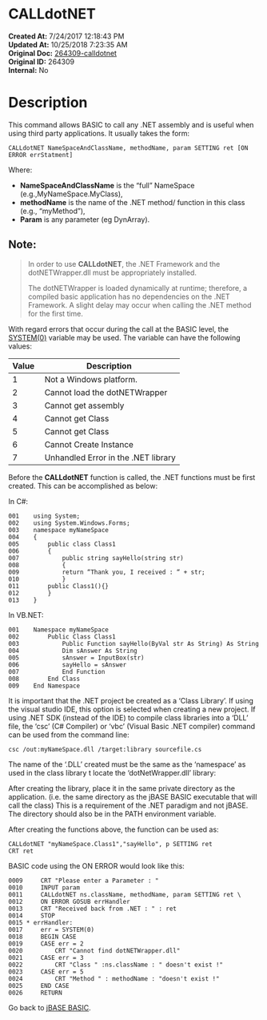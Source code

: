 # CALLdotNET

**Created At:** 7/24/2017 12:18:43 PM  
**Updated At:** 10/25/2018 7:23:35 AM  
**Original Doc:** [264309-calldotnet](https://docs.jbase.com/36868-jbase-basic/264309-calldotnet)  
**Original ID:** 264309  
**Internal:** No  


# Description

This command allows BASIC to call any .NET assembly and is useful when using third party applications. It usually takes the form:

```
CALLdotNET NameSpaceAndClassName, methodName, param SETTING ret [ON ERROR errStatment]
```

Where:

- **NameSpaceAndClassName** is the “full” NameSpace (e.g.,MyNameSpace.MyClass),
- **methodName** is the name of the .NET method/ function in this class (e.g., “myMethod”),
- **Param** is any parameter (eg DynArray).


## Note:


> In order to use **CALLdotNET**, the .NET Framework and the dotNETWrapper.dll must be appropriately installed.
> 
> The dotNETWrapper is loaded dynamically at runtime; therefore, a compiled basic application has no dependencies on the .NET Framework. A slight delay may occur when calling the .NET method for the first time.


With regard errors that occur during the call at the BASIC level, the [SYSTEM(0)](./../system-functions) variable may be used. The variable can have the following values:


| Value  | Description  |
| --- | --- |
| 1<br> | Not a Windows platform.<br> |
| 2<br> | Cannot load the dotNETWrapper<br> |
| 3<br> | Cannot get assembly<br> |
| 4<br> | Cannot get Class<br> |
| 5<br> | Cannot get Class<br> |
| 6<br> | Cannot Create Instance<br> |
| 7<br> | Unhandled Error in the .NET library<br> |




Before the **CALLdotNET** function is called, the .NET functions must be first created. This can be accomplished as below:

In C#:

```
001    using System;
002    using System.Windows.Forms;
003    namespace myNameSpace
004    {
005        public class Class1
006        {
007            public string sayHello(string str)
008            {
009            return “Thank you, I received : “ + str;
010            }
011        public Class1(){}
012        }
013    }
```

In VB.NET:

```
001    Namespace myNameSpace
002        Public Class Class1
003            Public Function sayHello(ByVal str As String) As String
004            Dim sAnswer As String
005            sAnswer = InputBox(str)
006            sayHello = sAnswer
007            End Function
008        End Class
009    End Namespace
```

It is important that the .NET project be created as a ‘Class Library’. If using the visual studio IDE, this option is selected when creating a new project. If using .NET SDK (instead of the IDE) to compile class libraries into a ‘DLL’ file, the ‘csc’ (C# Compiler) or ‘vbc’ (Visual Basic .NET compiler) command can be used from the command line:

```
csc /out:myNameSpace.dll /target:library sourcefile.cs
```

The name of the ‘.DLL’ created must be the same as the ‘namespace’ as used in the class library t locate the ‘dotNetWrapper.dll’ library:

After creating the library, place it in the same private directory as the application. (i.e. the same directory as the jBASE BASIC executable that will call the class) This is a requirement of the .NET paradigm and not jBASE. The directory should also be in the PATH environment variable.

After creating the functions above, the function can be used as:

```
CALLdotNET "myNameSpace.Class1","sayHello", p SETTING ret
CRT ret
```



BASIC code using the ON ERROR would look like this:

```
0009     CRT "Please enter a Parameter : "
0010     INPUT param
0011     CALLdotNET ns.className, methodName, param SETTING ret \
0012     ON ERROR GOSUB errHandler
0013     CRT "Received back from .NET : " : ret
0014     STOP
0015 * errHandler:
0017     err = SYSTEM(0)
0018     BEGIN CASE
0019     CASE err = 2
0020         CRT "Cannot find dotNETWrapper.dll"
0021     CASE err = 3
0022         CRT "Class " :ns.className : " doesn't exist !"
0023     CASE err = 5
0024         CRT "Method " : methodName : "doesn't exist !"
0025     END CASE
0026     RETURN
```



Go back to [jBASE BASIC](./../jbase-basic-programmers-reference-guide).
